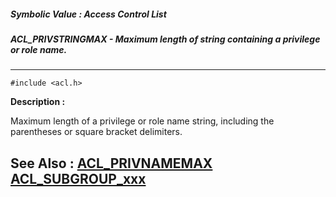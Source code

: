 ##### Symbolic Value : Access Control List
##### ACL_PRIVSTRINGMAX - Maximum length of string containing a privilege or role name.
---
```
#include <acl.h>
```
**Description :**

Maximum length of a privilege or role name string, including the parentheses or 
square bracket delimiters.

**See Also :**
[ACL_PRIVNAMEMAX](/reference/Symb/ACL_PRIVNAMEMAX)
[ACL_SUBGROUP_xxx](/reference/Symb/ACL_SUBGROUP_xxx)
---
